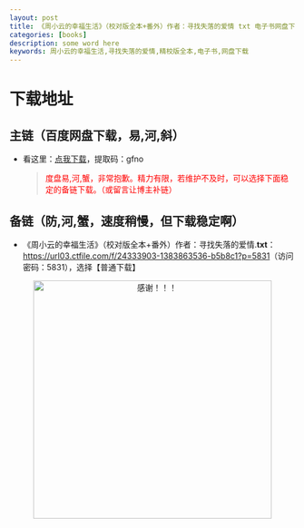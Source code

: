 ```yaml
---
layout: post
title: 《周小云的幸福生活》（校对版全本+番外）作者：寻找失落的爱情 txt 电子书网盘下载
categories: [books]
description: some word here
keywords: 周小云的幸福生活,寻找失落的爱情,精校版全本,电子书,网盘下载
---
```


# 下载地址

## 主链（百度网盘下载，易,河,斜）

- 看这里：[点我下载](https://pan.baidu.com/s/1iMXUbSbtZQZjDcqDmnWUyw?pwd=gfno)，提取码：gfno

  > <p style="color:red" >度盘易,河,蟹，非常抱歉。精力有限，若维护不及时，可以选择下面稳定的备链下载。（或留言让博主补链）</p>

## 备链（防,河,蟹，速度稍慢，但下载稳定啊）

- 《周小云的幸福生活》（校对版全本+番外）作者：寻找失落的爱情.**txt**：<https://url03.ctfile.com/f/24333903-1383863536-b5b8c1?p=5831>（访问密码：5831），选择【普通下载】

<div align="center"><img src="https://pic.imgdb.cn/item/6707df6bd29ded1a8ce37031.gif" alt="感谢！！！" width="420px" height="auto"/></div>
